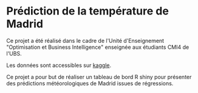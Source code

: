# Prédiction de la température de Madrid 

Ce projet a été réalisé dans le cadre de l'Unité d'Enseignement "Optimisation et Business Intelligence" enseignée aux étudiants CMI4 de l'UBS. 

Les données sont accessibles sur [kaggle](https://www.kaggle.com/datasets/juliansimon/weather_madrid_lemd_1997_2015.csv).

Ce projet a pour but de réaliser un tableau de bord R shiny pour présenter des prédictions météorologiques de Madrid issues de régressions. 